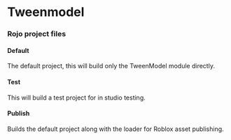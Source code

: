 # Tweenmodel


### Rojo project files

#### Default
The default project, this will build only the TweenModel module directly.

#### Test
This will build a test project for in studio testing.

#### Publish
Builds the default project along with the loader for Roblox asset publishing.